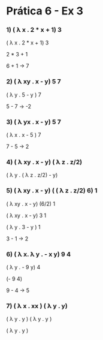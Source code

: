 # Prática 6 - Ex 3

### 1) ( λ x . 2 * x + 1) 3

 ( λ x . 2 * x + 1) 3

2 * 3 + 1

6 + 1 → 7

### 2) ( λ xy . x - y) 5 7

( λ y . 5 - y ) 7

5 - 7 → -2

### 3) ( λ yx . x - y) 5 7

( λ x . x - 5 ) 7

7 - 5 → 2

### 4) ( λ xy . x - y) ( λ z . z/2)

( λ y . ( λ z . z/2) - y)

### 5) ( λ xy . x - y) ( ( λ z . z/2) 6) 1

( λ xy . x - y) (6/2) 1

( λ xy . x - y) 3 1

( λ y . 3 - y ) 1

3 - 1 → 2

### 6) ( λ x. λ y . - x y) 9 4

 ( λ y . - 9 y) 4

(- 9 4)

9 - 4 → 5

### 7) ( λ x . xx ) ( λ y . y)

( λ y . y ) ( λ y . y )

( λ y . y )
